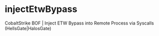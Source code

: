 # injectEtwBypass
CobaltStrike BOF | Inject ETW Bypass into Remote Process via Syscalls (HellsGate|HalosGate)
